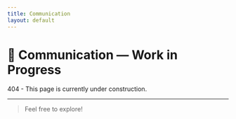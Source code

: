 ```yaml
---
title: Communication
layout: default
---
```


# 🚧 Communication — Work in Progress

404 - This page is currently under construction.

---


>Feel free to explore!

